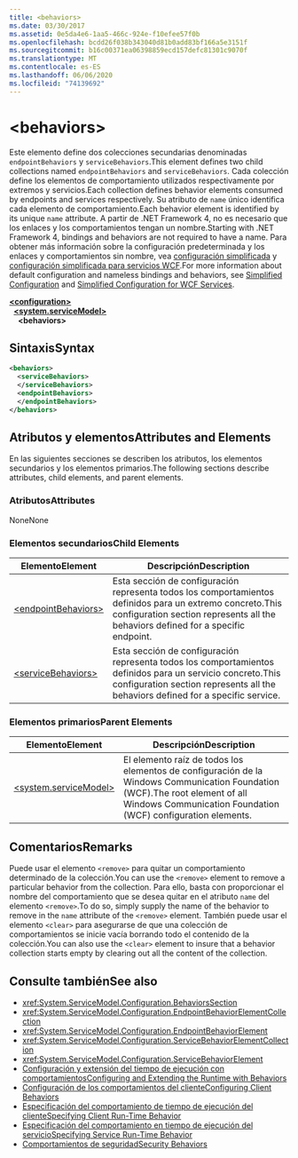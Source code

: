 ```yaml
---
title: <behaviors>
ms.date: 03/30/2017
ms.assetid: 0e5da4e6-1aa5-466c-924e-f10efee57f0b
ms.openlocfilehash: bcdd26f038b343040d81b0add83bf166a5e3151f
ms.sourcegitcommit: b16c00371ea06398859ecd157defc81301c9070f
ms.translationtype: MT
ms.contentlocale: es-ES
ms.lasthandoff: 06/06/2020
ms.locfileid: "74139692"
---
```

# \<behaviors>
<span data-ttu-id="751bb-101">Este elemento define dos colecciones secundarias denominadas `endpointBehaviors` y `serviceBehaviors`.</span><span class="sxs-lookup"><span data-stu-id="751bb-101">This element defines two child collections named `endpointBehaviors` and `serviceBehaviors`.</span></span>  <span data-ttu-id="751bb-102">Cada colección define los elementos de comportamiento utilizados respectivamente por extremos y servicios.</span><span class="sxs-lookup"><span data-stu-id="751bb-102">Each collection defines behavior elements consumed by endpoints and services respectively.</span></span> <span data-ttu-id="751bb-103">Su atributo de `name` único identifica cada elemento de comportamiento.</span><span class="sxs-lookup"><span data-stu-id="751bb-103">Each behavior element is identified by its unique `name` attribute.</span></span> <span data-ttu-id="751bb-104">A partir de .NET Framework 4, no es necesario que los enlaces y los comportamientos tengan un nombre.</span><span class="sxs-lookup"><span data-stu-id="751bb-104">Starting with .NET Framework 4, bindings and behaviors are not required to have a name.</span></span> <span data-ttu-id="751bb-105">Para obtener más información sobre la configuración predeterminada y los enlaces y comportamientos sin nombre, vea [configuración simplificada](../../../wcf/simplified-configuration.md) y [configuración simplificada para servicios WCF](../../../wcf/samples/simplified-configuration-for-wcf-services.md).</span><span class="sxs-lookup"><span data-stu-id="751bb-105">For more information about default configuration and nameless bindings and behaviors, see [Simplified Configuration](../../../wcf/simplified-configuration.md) and [Simplified Configuration for WCF Services](../../../wcf/samples/simplified-configuration-for-wcf-services.md).</span></span>  
  
[**\<configuration>**](../configuration-element.md)\
&nbsp;&nbsp;[**\<system.serviceModel>**](system-servicemodel.md)\
&nbsp;&nbsp;&nbsp;&nbsp;**\<behaviors>**  
  
## <a name="syntax"></a><span data-ttu-id="751bb-106">Sintaxis</span><span class="sxs-lookup"><span data-stu-id="751bb-106">Syntax</span></span>  
  
```xml  
<behaviors>
  <serviceBehaviors>
  </serviceBehaviors>
  <endpointBehaviors>
  </endpointBehaviors>
</behaviors>
```  
  
## <a name="attributes-and-elements"></a><span data-ttu-id="751bb-107">Atributos y elementos</span><span class="sxs-lookup"><span data-stu-id="751bb-107">Attributes and Elements</span></span>  
 <span data-ttu-id="751bb-108">En las siguientes secciones se describen los atributos, los elementos secundarios y los elementos primarios.</span><span class="sxs-lookup"><span data-stu-id="751bb-108">The following sections describe attributes, child elements, and parent elements.</span></span>  
  
### <a name="attributes"></a><span data-ttu-id="751bb-109">Atributos</span><span class="sxs-lookup"><span data-stu-id="751bb-109">Attributes</span></span>  
 <span data-ttu-id="751bb-110">None</span><span class="sxs-lookup"><span data-stu-id="751bb-110">None</span></span>  
  
### <a name="child-elements"></a><span data-ttu-id="751bb-111">Elementos secundarios</span><span class="sxs-lookup"><span data-stu-id="751bb-111">Child Elements</span></span>  
  
|<span data-ttu-id="751bb-112">Elemento</span><span class="sxs-lookup"><span data-stu-id="751bb-112">Element</span></span>|<span data-ttu-id="751bb-113">Descripción</span><span class="sxs-lookup"><span data-stu-id="751bb-113">Description</span></span>|  
|-------------|-----------------|  
|[\<endpointBehaviors>](endpointbehaviors.md)|<span data-ttu-id="751bb-114">Esta sección de configuración representa todos los comportamientos definidos para un extremo concreto.</span><span class="sxs-lookup"><span data-stu-id="751bb-114">This configuration section represents all the behaviors defined for a specific endpoint.</span></span>|  
|[\<serviceBehaviors>](servicebehaviors.md)|<span data-ttu-id="751bb-115">Esta sección de configuración representa todos los comportamientos definidos para un servicio concreto.</span><span class="sxs-lookup"><span data-stu-id="751bb-115">This configuration section represents all the behaviors defined for a specific service.</span></span>|  
  
### <a name="parent-elements"></a><span data-ttu-id="751bb-116">Elementos primarios</span><span class="sxs-lookup"><span data-stu-id="751bb-116">Parent Elements</span></span>  
  
|<span data-ttu-id="751bb-117">Elemento</span><span class="sxs-lookup"><span data-stu-id="751bb-117">Element</span></span>|<span data-ttu-id="751bb-118">Descripción</span><span class="sxs-lookup"><span data-stu-id="751bb-118">Description</span></span>|  
|-------------|-----------------|  
|[\<system.serviceModel>](system-servicemodel.md)|<span data-ttu-id="751bb-119">El elemento raíz de todos los elementos de configuración de la Windows Communication Foundation (WCF).</span><span class="sxs-lookup"><span data-stu-id="751bb-119">The root element of all Windows Communication Foundation (WCF) configuration elements.</span></span>|  
  
## <a name="remarks"></a><span data-ttu-id="751bb-120">Comentarios</span><span class="sxs-lookup"><span data-stu-id="751bb-120">Remarks</span></span>  
 <span data-ttu-id="751bb-121">Puede usar el elemento `<remove>` para quitar un comportamiento determinado de la colección.</span><span class="sxs-lookup"><span data-stu-id="751bb-121">You can use the `<remove>` element to remove a particular behavior from the collection.</span></span> <span data-ttu-id="751bb-122">Para ello, basta con proporcionar el nombre del comportamiento que se desea quitar en el atributo `name` del elemento `<remove>`.</span><span class="sxs-lookup"><span data-stu-id="751bb-122">To do so, simply supply the name of the behavior to remove in the `name` attribute of the `<remove>` element.</span></span>  <span data-ttu-id="751bb-123">También puede usar el elemento `<clear>` para asegurarse de que una colección de comportamientos se inicie vacía borrando todo el contenido de la colección.</span><span class="sxs-lookup"><span data-stu-id="751bb-123">You can also use the `<clear>` element to insure that a behavior collection starts empty by clearing out all the content of the collection.</span></span>  
  
## <a name="see-also"></a><span data-ttu-id="751bb-124">Consulte también</span><span class="sxs-lookup"><span data-stu-id="751bb-124">See also</span></span>

- <xref:System.ServiceModel.Configuration.BehaviorsSection>
- <xref:System.ServiceModel.Configuration.EndpointBehaviorElementCollection>
- <xref:System.ServiceModel.Configuration.EndpointBehaviorElement>
- <xref:System.ServiceModel.Configuration.ServiceBehaviorElementCollection>
- <xref:System.ServiceModel.Configuration.ServiceBehaviorElement>
- [<span data-ttu-id="751bb-125">Configuración y extensión del tiempo de ejecución con comportamientos</span><span class="sxs-lookup"><span data-stu-id="751bb-125">Configuring and Extending the Runtime with Behaviors</span></span>](../../../wcf/extending/configuring-and-extending-the-runtime-with-behaviors.md)
- [<span data-ttu-id="751bb-126">Configuración de los comportamientos del cliente</span><span class="sxs-lookup"><span data-stu-id="751bb-126">Configuring Client Behaviors</span></span>](../../../wcf/configuring-client-behaviors.md)
- [<span data-ttu-id="751bb-127">Especificación del comportamiento de tiempo de ejecución del cliente</span><span class="sxs-lookup"><span data-stu-id="751bb-127">Specifying Client Run-Time Behavior</span></span>](../../../wcf/specifying-client-run-time-behavior.md)
- [<span data-ttu-id="751bb-128">Especificación del comportamiento en tiempo de ejecución del servicio</span><span class="sxs-lookup"><span data-stu-id="751bb-128">Specifying Service Run-Time Behavior</span></span>](../../../wcf/specifying-service-run-time-behavior.md)
- [<span data-ttu-id="751bb-129">Comportamientos de seguridad</span><span class="sxs-lookup"><span data-stu-id="751bb-129">Security Behaviors</span></span>](../../../wcf/feature-details/security-behaviors-in-wcf.md)
